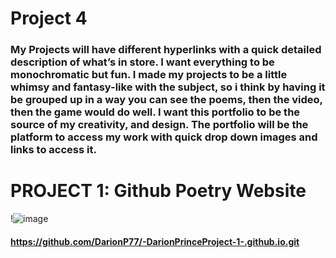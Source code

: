# Project 4 

### My Projects will have different hyperlinks with a quick detailed description of what’s in store. I want everything to be monochromatic but fun. I made my projects to be a little whimsy and fantasy-like with the subject, so i think by having it be grouped up in a way you can see the poems, then the video, then the game would do well. I want this portfolio to be the source of my creativity, and design. The portfolio will be the platform to access my work with quick drop down images and links to access it.

<h1>PROJECT 1: Github Poetry Website</h1>

!![image](https://github.com/DarionP77/Project-4/assets/143098261/6aed3f9e-f245-47dd-b9dc-14f20f34ffab)


####  https://github.com/DarionP77/-DarionPrinceProject-1-.github.io.git



